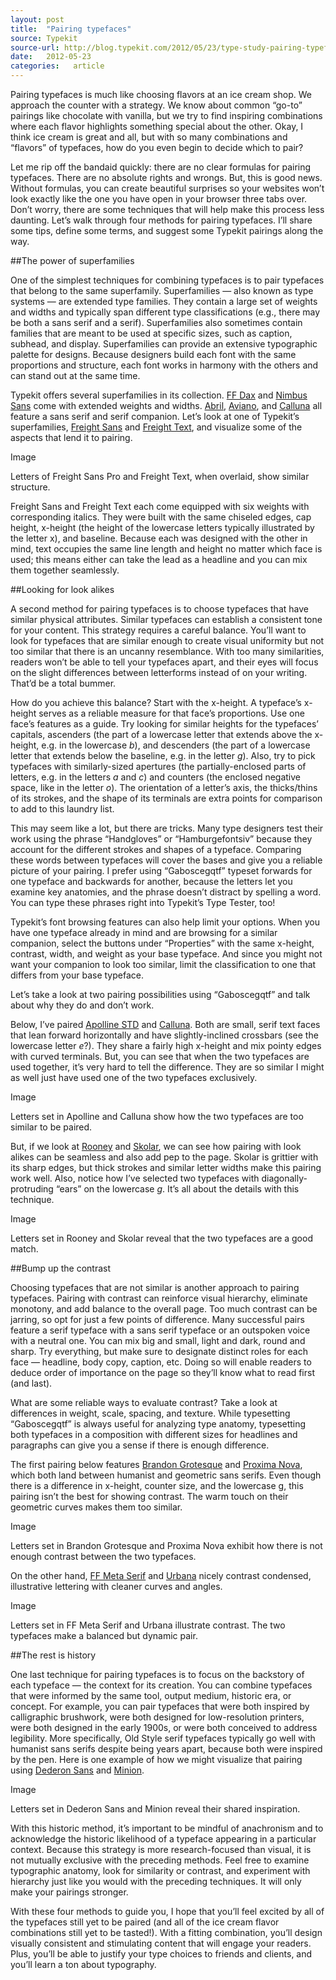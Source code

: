 ```yaml
---
layout: post
title:  "Pairing typefaces"
source: Typekit
source-url: http://blog.typekit.com/2012/05/23/type-study-pairing-typefaces/
date:   2012-05-23
categories:   article
---
```


Pairing typefaces is much like choosing flavors at an ice cream shop. We approach the counter with a strategy. We know about common “go-to” pairings like chocolate with vanilla, but we try to find inspiring combinations where each flavor highlights something special about the other. Okay, I think ice cream is great and all, but with so many combinations and “flavors” of typefaces, how do you even begin to decide which to pair?

Let me rip off the bandaid quickly: there are no clear formulas for pairing typefaces. There are no absolute rights and wrongs. But, this is good news. Without formulas, you can create beautiful surprises so your websites won’t look exactly like the one you have open in your browser three tabs over. Don’t worry, there are some techniques that will help make this process less daunting. Let’s walk through four methods for pairing typefaces. I’ll share some tips, define some terms, and suggest some Typekit pairings along the way.

##The power of superfamilies

One of the simplest techniques for combining typefaces is to pair typefaces that belong to the same superfamily. Superfamilies — also known as type systems — are extended type families. They contain a large set of weights and widths and typically span different type classifications (e.g., there may be both a sans serif and a serif). Superfamilies also sometimes contain families that are meant to be used at specific sizes, such as caption, subhead, and display. Superfamilies can provide an extensive typographic palette for designs. Because designers build each font with the same proportions and structure, each font works in harmony with the others and can stand out at the same time.

Typekit offers several superfamilies in its collection. [FF Dax](https://typekit.com/fonts/ff-dax-web-pro?utm_source=typekit-blog&utm_medium=blog&utm_content=blog120523&utm_campaign=education) and [Nimbus Sans](https://typekit.com/fonts/nimbus-sans?utm_source=typekit-blog&utm_medium=blog&utm_content=blog120523&utm_campaign=education) come with extended weights and widths. [Abril](https://typekit.com/fonts/abril-text?utm_source=typekit-blog&utm_medium=blog&utm_content=blog120523&utm_campaign=education), [Aviano](https://typekit.com/fonts/aviano?utm_source=typekit-blog&utm_medium=blog&utm_content=blog120523&utm_campaign=education), and [Calluna](https://typekit.com/fonts/calluna?utm_source=typekit-blog&utm_medium=blog&utm_content=blog120523&utm_campaign=education) all feature a sans serif and serif companion. Let’s look at one of Typekit’s superfamilies, [Freight Sans](https://typekit.com/fonts/freight-sans-pro?utm_source=typekit-blog&utm_medium=blog&utm_content=blog120523&utm_campaign=education) and [Freight Text](https://typekit.com/fonts/freight-text-pro?utm_source=typekit-blog&utm_medium=blog&utm_content=blog120523&utm_campaign=education), and visualize some of the aspects that lend it to pairing.

Image

<p class="caption sans-s-bold">Letters of Freight Sans Pro and Freight Text, when overlaid, show similar structure.</p>

Freight Sans and Freight Text each come equipped with six weights with corresponding italics. They were built with the same chiseled edges, cap height, x-height (the height of the lowercase letters typically illustrated by the letter x), and baseline. Because each was designed with the other in mind, text occupies the same line length and height no matter which face is used; this means either can take the lead as a headline and you can mix them together seamlessly.

##Looking for look alikes

A second method for pairing typefaces is to choose typefaces that have similar physical attributes. Similar typefaces can establish a consistent tone for your content. This strategy requires a careful balance. You’ll want to look for typefaces that are similar enough to create visual uniformity but not too similar that there is an uncanny resemblance. With too many similarities, readers won’t be able to tell your typefaces apart, and their eyes will focus on the slight differences between letterforms instead of on your writing. That’d be a total bummer.

How do you achieve this balance? Start with the x-height. A typeface’s x-height serves as a reliable measure for that face’s proportions. Use one face’s features as a guide. Try looking for similar heights for the typefaces’ capitals, ascenders (the part of a lowercase letter that extends above the x-height, e.g. in the lowercase <em>b</em>), and descenders (the part of a lowercase letter that extends below the baseline, e.g. in the letter <em>g</em>). Also, try to pick typefaces with similarly-sized apertures (the partially-enclosed parts of letters, e.g. in the letters <em>a</em> and <em>c</em>) and counters (the enclosed negative space, like in the letter <em>o</em>). The orientation of a letter’s axis, the thicks/thins of its strokes, and the shape of its terminals are extra points for comparison to add to this laundry list.

This may seem like a lot, but there are tricks. Many type designers test their work using the phrase “Handgloves” or “Hamburgefontsiv” because they account for the different strokes and shapes of a typeface. Comparing these words between typefaces will cover the bases and give you a reliable picture of your pairing. I prefer using “Gaboscegqtf” typeset forwards for one typeface and backwards for another, because the letters let you examine key anatomies, and the phrase doesn’t distract by spelling a word. You can type these phrases right into Typekit’s Type Tester, too!

Typekit’s font browsing features can also help limit your options. When you have one typeface already in mind and are browsing for a similar companion, select the buttons under “Properties” with the same x-height, contrast, width, and weight as your base typeface. And since you might not want your companion to look too similar, limit the classification to one that differs from your base typeface.

Let’s take a look at two pairing possibilities using “Gaboscegqtf” and talk about why they do and don’t work.

Below, I’ve paired [Apolline STD](https://typekit.com/fonts/apolline-std?utm_source=typekit-blog&utm_medium=blog&utm_content=blog120523&utm_campaign=education) and [Calluna](https://typekit.com/fonts/calluna?utm_source=typekit-blog&utm_medium=blog&utm_content=blog120523&utm_campaign=education). Both are small, serif text faces that lean forward horizontally and have slightly-inclined crossbars (see the lowercase letter <em>e</em>?). They share a fairly high x-height and mix pointy edges with curved terminals. But, you can see that when the two typefaces are used together, it’s very hard to tell the difference. They are so similar I might as well just have used one of the two typefaces exclusively.

Image

<p class="caption sans-s-bold">Letters set in Apolline and Calluna show how the two typefaces are too similar to be paired.</p>

But, if we look at [Rooney](https://typekit.com/fonts/rooney-web?utm_source=typekit-blog&utm_medium=blog&utm_content=blog120523&utm_campaign=education) and [Skolar](https://typekit.com/fonts/skolar-web?utm_source=typekit-blog&utm_medium=blog&utm_content=blog120523&utm_campaign=education), we can see how pairing with look alikes can be seamless and also add pep to the page. Skolar is grittier with its sharp edges, but thick strokes and similar letter widths make this pairing work well. Also, notice how I’ve selected two typefaces with diagonally-protruding “ears” on the lowercase <em>g</em>. It’s all about the details with this technique.

Image

<p class="caption sans-s-bold">Letters set in Rooney and Skolar reveal that the two typefaces are a good match.</p>

##Bump up the contrast

Choosing typefaces that are not similar is another approach to pairing typefaces. Pairing with contrast can reinforce visual hierarchy, eliminate monotony, and add balance to the overall page. Too much contrast can be jarring, so opt for just a few points of difference. Many successful pairs feature a serif typeface with a sans serif typeface or an outspoken voice with a neutral one. You can mix big and small, light and dark, round and sharp. Try everything, but make sure to designate distinct roles for each face — headline, body copy, caption, etc. Doing so will enable readers to deduce order of importance on the page so they’ll know what to read first (and last).

What are some reliable ways to evaluate contrast? Take a look at differences in weight, scale, spacing, and texture. While typesetting “Gaboscegqtf” is always useful for analyzing type anatomy, typesetting both typefaces in a composition with different sizes for headlines and paragraphs can give you a sense if there is enough difference.

The first pairing below features [Brandon Grotesque](https://typekit.com/fonts/brandon-grotesque?utm_source=typekit-blog&utm_medium=blog&utm_content=blog120523&utm_campaign=education) and [Proxima Nova](https://typekit.com/fonts/proxima-nova), which both land between humanist and geometric sans serifs. Even though there is a difference in x-height, counter size, and the lowercase g, this pairing isn’t the best for showing contrast. The warm touch on their geometric curves makes them too similar.

Image

<p class="caption sans-s-bold">Letters set in Brandon Grotesque and Proxima Nova exhibit how there is not enough contrast between the two typefaces.</p>

On the other hand, [FF Meta Serif](https://typekit.com/fonts/ff-meta-serif-web-pro?utm_source=typekit-blog&utm_medium=blog&utm_content=blog120523&utm_campaign=education) and [Urbana](https://typekit.com/fonts/urbana?utm_source=typekit-blog&utm_medium=blog&utm_content=blog120523&utm_campaign=education) nicely contrast condensed, illustrative lettering with cleaner curves and angles.

Image

<p class="caption sans-s-bold">Letters set in FF Meta Serif and Urbana illustrate contrast. The two typefaces make a balanced but dynamic pair.</p>

##The rest is history

One last technique for pairing typefaces is to focus on the backstory of each typeface — the context for its creation. You can combine typefaces that were informed by the same tool, output medium, historic era, or concept. For example, you can pair typefaces that were both inspired by calligraphic brushwork, were both designed for low-resolution printers, were both designed in the early 1900s, or were both conceived to address legibility. More specifically, Old Style serif typefaces typically go well with humanist sans serifs despite being years apart, because both were inspired by the pen. Here is one example of how we might visualize that pairing using [Dederon Sans](https://typekit.com/fonts/dederon-sans-web?utm_source=typekit-blog&utm_medium=blog&utm_content=blog120523&utm_campaign=education) and [Minion](https://typekit.com/fonts/minion-pro?utm_source=typekit-blog&utm_medium=blog&utm_content=blog120523&utm_campaign=education).

Image

<p class="caption sans-s-bold">Letters set in Dederon Sans and Minion reveal their shared inspiration.</p>

With this historic method, it’s important to be mindful of anachronism and to acknowledge the historic likelihood of a typeface appearing in a particular context. Because this strategy is more research-focused than visual, it is not mutually exclusive with the preceding methods. Feel free to examine typographic anatomy, look for similarity or contrast, and experiment with hierarchy just like you would with the preceding techniques. It will only make your pairings stronger.

With these four methods to guide you, I hope that you’ll feel excited by all of the typefaces still yet to be paired (and all of the ice cream flavor combinations still yet to be tasted!). With a fitting combination, you’ll design visually consistent and stimulating content that will engage your readers. Plus, you’ll be able to justify your type choices to friends and clients, and you’ll learn a ton about typography.
